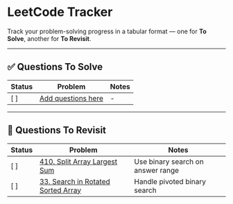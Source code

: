 # LeetCode Tracker

Track your problem-solving progress in a tabular format — one for **To Solve**, another for **To Revisit**.

---

## ✅ Questions To Solve

| Status | Problem | Notes |
|--------|---------|-------|
| [ ]    | [Add questions here](#) | - |

---

## 🔁 Questions To Revisit

| Status | Problem | Notes |
|--------|---------|-------|
| [ ]    | [410. Split Array Largest Sum](https://leetcode.com/problems/split-array-largest-sum/) | Use binary search on answer range |
| [ ]    | [33. Search in Rotated Sorted Array](https://leetcode.com/problems/search-in-rotated-sorted-array/) | Handle pivoted binary search |
